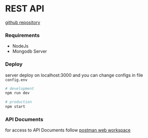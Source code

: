 # REST API
[github repository](https://github.com/erfan-272758/web-backend.git)
### Requirements
- NodeJs
- Mongodb Server

### Deploy
server deploy on localhost:3000 and you can change configs in file `config.env`
```bash
# development
npm run dev

# production
npm start
```

### API Documents
for access to API Documents follow [postman web workspace](https://www.postman.com/vilibook/workspace/web)